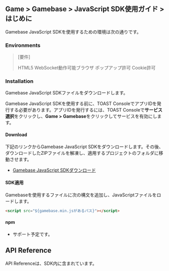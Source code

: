 ## Game > Gamebase > JavaScript SDK使用ガイド > はじめに

Gamebase JavaScript SDKを使用するための環境は次の通りです。

### Environments

> [要件]
>
> HTML5 WebSocket動作可能ブラウザ
> ポップアップ許可
> Cookie許可

### Installation

Gamebase JavaScript SDKファイルをダウンロードします。

Gamebase JavaScript SDKを使用する前に、TOAST ConsoleでアプリIDを発行する必要があります。アプリIDを発行するには、TOAST Consoleで**サービス選択**をクリックし、**Game > Gamebase**をクリックしてサービスを有効にします。

#### Download
下記のリンクからGamebase JavaScript SDKをダウンロードします。その後、ダウンロードしたZIPファイルを解凍し、適用するプロジェクトのフォルダに移動させます。
* [Gamebase JavaScript SDKダウンロード](/Download/#game-gamebase)


#### SDK適用
Gamebaseを使用するファイルに次の構文を追加し、JavaScriptファイルをロードします。

```html
<script src="${gamebase.min.jsがあるパス}"></script>
```


#### npm

* サポート予定です。



## API Reference

API Referenceは、SDK内に含まれています。
